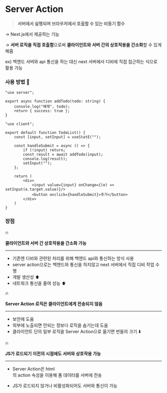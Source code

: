 # Server Action
> **서버에서 실행되며 브라우저에서 호출할 수 있는 비동기 함수**
> 

→ Next.js에서 제공하는 기능

→ **서버 로직을 직접 호출함**으로써 **클라이언트와 서버 간의 상호작용을 간소화**할 수 있게 해줌

ex) 백엔드 서버와 api 통신을 하는 대신 next 서버에서 디비에 직접 접근하는 식으로 활용 가능

### 사용 방법 💬

```tsx
"use server";

export async function addTodo(todo: string) {
	console.log("예제", todo);
	return { success: true };
}
```

```tsx
"use client";

export default function TodoList() {
	const [input, setInput] = useStatE("");
	
	const handleSubmit = async () => {
		if (!input) return;
		const result = await addTodo(input);
		console.log(result);
		setInput("");
	};
	
	return (
		<div>
			<input value={input} onChange={(e) => setInput(e.target.value)}/>
			<button onclick={handleSubmit}>추가</button>
		</div>
	)
}
```

### 장점

<aside>
🔥

**클라이언트와 서버 간 상호작용을 간소화 가능**

---

- 기존엔 디비와 관련된 처리를 위해 백엔드 api와 통신하는 방식 사용
- server action으로는 백엔드와 통신을 하지않고 next 서버에서 직접 디비 작업 수행
- 개발 생산성 ⬆️
- 네트워크 통신을 줄여 성능 ⬆️
</aside>

<aside>
🔥

**Server Action 로직은 클라이언트에게 전송되지 않음**

---

- 보안에 도움
- 외부에 노출되면 안되는 정보다 로직을 숨기는데 도움
- 클라이언트 단의 일부 로직을 Server Action으로 옮기면 번들의 크기 ⬇️
</aside>

<aside>
🔥

**JS가 로드되기 이전의 시점에도 서버와 상호작용 가능**

---

- Server Action은 html <form>의 action 속성을 이용해 폼 데이터를 서버에 전송
- JS가 로드되지 않거나 비활성화되어도 서버와 통신이 가능
</aside>
